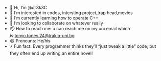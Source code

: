- 👋 Hi, I’m @dr3k3C
- 👀 I’m interested in codes, intersting project,trap head,movies 
- 🌱 I’m currently learning how to operate C++ 
- 💞️ I’m looking to collaborate on whatever really
- 📫 How to reach me: u can reach me on my uni email which is:tonyo.tonev.24@trakia-uni.bg
- 😄 Pronouns: He/his
- ⚡ Fun fact: Every programmer thinks they’ll “just tweak a little” code, but they often end up writing an entire novel!

<!---
dr3k3C/dr3k3C is a ✨ special ✨ repository because its `README.md` (this file) appears on your GitHub profile.
You can click the Preview link to take a look at your changes.
--->
